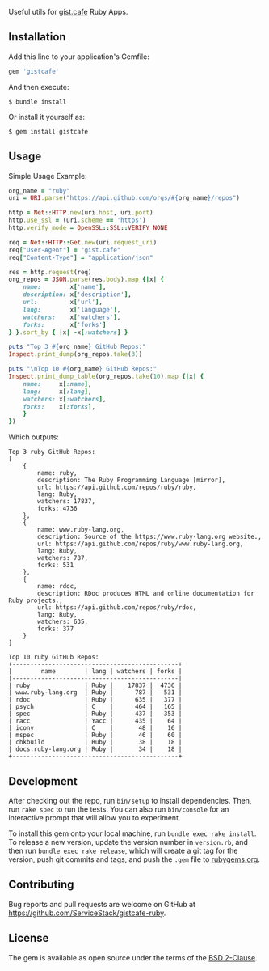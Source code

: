 Useful utils for [gist.cafe](https://gist.cafe) Ruby Apps.

## Installation

Add this line to your application's Gemfile:

```ruby
gem 'gistcafe'
```

And then execute:

    $ bundle install

Or install it yourself as:

    $ gem install gistcafe

## Usage

Simple Usage Example:

```ruby
org_name = "ruby"
uri = URI.parse("https://api.github.com/orgs/#{org_name}/repos")

http = Net::HTTP.new(uri.host, uri.port)
http.use_ssl = (uri.scheme == 'https')
http.verify_mode = OpenSSL::SSL::VERIFY_NONE    

req = Net::HTTP::Get.new(uri.request_uri)
req["User-Agent"] = "gist.cafe"
req["Content-Type"] = "application/json"

res = http.request(req)
org_repos = JSON.parse(res.body).map {|x| { 
    name:        x['name'], 
    description: x['description'], 
    url:         x['url'], 
    lang:        x['language'], 
    watchers:    x['watchers'], 
    forks:       x['forks'] 
} }.sort_by { |x| -x[:watchers] }

puts "Top 3 #{org_name} GitHub Repos:"
Inspect.print_dump(org_repos.take(3))

puts "\nTop 10 #{org_name} GitHub Repos:"
Inspect.print_dump_table(org_repos.take(10).map {|x| { 
    name:     x[:name], 
    lang:     x[:lang], 
    watchers: x[:watchers], 
    forks:    x[:forks], 
    } 
})
```

Which outputs:

```
Top 3 ruby GitHub Repos:
[
    {
        name: ruby,
        description: The Ruby Programming Language [mirror],
        url: https://api.github.com/repos/ruby/ruby,
        lang: Ruby,
        watchers: 17837,
        forks: 4736
    },
    {
        name: www.ruby-lang.org,
        description: Source of the https://www.ruby-lang.org website.,
        url: https://api.github.com/repos/ruby/www.ruby-lang.org,
        lang: Ruby,
        watchers: 787,
        forks: 531
    },
    {
        name: rdoc,
        description: RDoc produces HTML and online documentation for Ruby projects.,
        url: https://api.github.com/repos/ruby/rdoc,
        lang: Ruby,
        watchers: 635,
        forks: 377
    }
]

Top 10 ruby GitHub Repos:
+----------------------------------------------+
|        name        | lang | watchers | forks |
|----------------------------------------------|
| ruby               | Ruby |    17837 |  4736 |
| www.ruby-lang.org  | Ruby |      787 |   531 |
| rdoc               | Ruby |      635 |   377 |
| psych              | C    |      464 |   165 |
| spec               | Ruby |      437 |   353 |
| racc               | Yacc |      435 |    64 |
| iconv              | C    |       48 |    16 |
| mspec              | Ruby |       46 |    60 |
| chkbuild           | Ruby |       38 |    18 |
| docs.ruby-lang.org | Ruby |       34 |    18 |
+----------------------------------------------+
```

## Development

After checking out the repo, run `bin/setup` to install dependencies. Then, run `rake spec` to run the tests. You can also run `bin/console` for an interactive prompt that will allow you to experiment.

To install this gem onto your local machine, run `bundle exec rake install`. To release a new version, update the version number in `version.rb`, and then run `bundle exec rake release`, which will create a git tag for the version, push git commits and tags, and push the `.gem` file to [rubygems.org](https://rubygems.org).

## Contributing

Bug reports and pull requests are welcome on GitHub at https://github.com/ServiceStack/gistcafe-ruby.

## License

The gem is available as open source under the terms of the [BSD 2-Clause](https://github.com/ServiceStack/gistcafe-ruby/blob/main/LICENSE).
